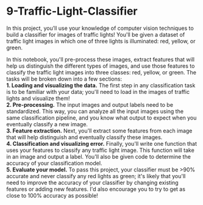 # 9-Traffic-Light-Classifier
In this project, you’ll use your knowledge of computer vision techniques to build a classifier for images of traffic lights! You'll be given a dataset of traffic light images in which one of three lights is illuminated: red, yellow, or green.  

In this notebook, you'll pre-process these images, extract features that will help us distinguish the different types of images, and use those features to classify the traffic light images into three classes: red, yellow, or green. The tasks will be broken down into a few sections:  
        **1. Loading and visualizing the data.** The first step in any classification task is to be familiar with your data; you'll need                to load in the images of traffic lights and visualize them!  
        **2. Pre-processing.** The input images and output labels need to be standardized. This way, you can analyze all the input images              using the same classification pipeline, and you know what output to expect when you eventually classify a new image.  
        **3. Feature extraction.** Next, you'll extract some features from each image that will help distinguish and eventually classify                these images.  
        **4. Classification and visualizing error.** Finally, you'll write one function that uses your features to classify any traffic                light image. This function will take in an image and output a label. You'll also be given code to determine the accuracy of                your classification model.  
        **5. Evaluate your model.** To pass this project, your classifier must be >90% accurate and never classify any red lights as                    green; it's likely that you'll need to improve the accuracy of your classifier by changing existing features or adding new                features. I'd also encourage you to try to get as close to 100% accuracy as possible!  
